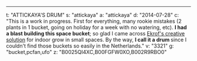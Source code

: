 ---
t: "ATTICKAYA'S DRUM"
s: "attickaya"
a: "attickaya"
d: "2014-07-28"
c: "This is a work in progress. First for everything, many rookie mistakes (2 plants in 1 bucket, going on holiday for a week with no watering, etc). <strong>I had a blast building this space bucket</strong>; so glad I came across <a href='/u/ekrof'>Ekrof's creative solution</a> for indoor grow in small spaces. By the way, <strong>I call it a drum </strong>since I couldn't find those buckets so easily in the Netherlands."
v: "3321"
g: "bucket,pcfan,ufo"
z: "B0025QI4XC,B00FGFW0XO,B002R9RBO0"
